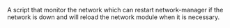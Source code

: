 A script that monitor the network which can restart network-manager if the network is down and will reload the network module when it is necessary.
